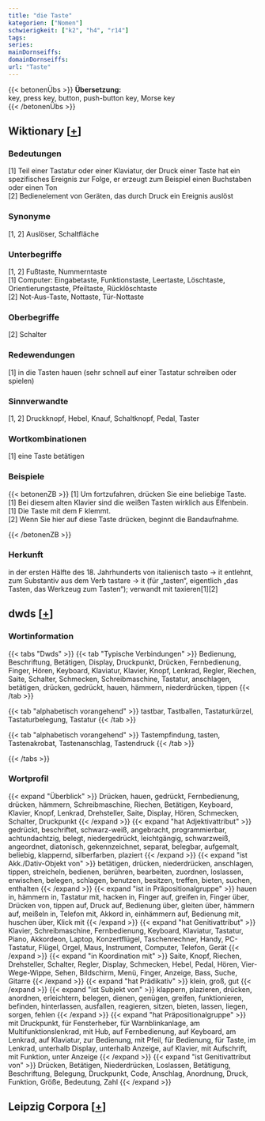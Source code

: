 ```yaml
---
title: "die Taste"
kategorien: ["Nomen"]
schwierigkeit: ["k2", "h4", "r14"]
tags:
series:
mainDornseiffs:
domainDornseiffs:
url: "Taste"
---
```


{{< betonenÜbs >}}
**Übersetzung:**  
key, press key, button, push-button key, Morse key  
{{< /betonenÜbs >}}

## Wiktionary [[+](https://de.wiktionary.org/wiki/Taste)]

### Bedeutungen
[1] Teil einer Tastatur oder einer Klaviatur, der Druck einer Taste hat ein spezifisches Ereignis zur Folge, er erzeugt zum Beispiel einen Buchstaben oder einen Ton  
[2] Bedienelement von Geräten, das durch Druck ein Ereignis auslöst  

### Synonyme
[1, 2] Auslöser, Schaltfläche  

### Unterbegriffe
[1, 2] Fußtaste, Nummerntaste  
[1] Computer: Eingabetaste, Funktionstaste, Leertaste, Löschtaste, Orientierungstaste, Pfeiltaste, Rücklöschtaste  
[2] Not-Aus-Taste, Nottaste, Tür-Nottaste  

### Oberbegriffe
[2] Schalter  

### Redewendungen
[1] in die Tasten hauen (sehr schnell auf einer Tastatur schreiben oder spielen)  

### Sinnverwandte
[1, 2] Druckknopf, Hebel, Knauf, Schaltknopf, Pedal, Taster  

### Wortkombinationen
[1] eine Taste betätigen  

### Beispiele
{{< betonenZB >}}
[1] Um fortzufahren, drücken Sie eine beliebige Taste.  
[1] Bei diesem alten Klavier sind die weißen Tasten wirklich aus Elfenbein.  
[1] Die Taste mit dem F klemmt.  
[2] Wenn Sie hier auf diese Taste drücken, beginnt die Bandaufnahme.  

{{< /betonenZB >}}
### Herkunft
in der ersten Hälfte des 18. Jahrhunderts von italienisch tasto → it entlehnt, zum Substantiv aus dem Verb tastare → it (für „tasten“, eigentlich „das Tasten, das Werkzeug zum Tasten“); verwandt mit taxieren[1][2]  



## dwds [[+](https://www.dwds.de/wb/Taste)]

### Wortinformation
{{< tabs "Dwds" >}}
{{< tab "Typische Verbindungen" >}}
Bedienung, Beschriftung, Betätigen, Display, Druckpunkt, Drücken, Fernbedienung, Finger, Hören, Keyboard, Klaviatur, Klavier, Knopf, Lenkrad, Regler, Riechen, Saite, Schalter, Schmecken, Schreibmaschine, Tastatur, anschlagen, betätigen, drücken, gedrückt, hauen, hämmern, niederdrücken, tippen
{{< /tab >}}

{{< tab "alphabetisch vorangehend" >}}
tastbar, Tastballen, Tastaturkürzel, Tastaturbelegung, Tastatur
{{< /tab >}}

{{< tab "alphabetisch vorangehend" >}}
Tastempfindung, tasten, Tastenakrobat, Tastenanschlag, Tastendruck
{{< /tab >}}

{{< /tabs >}}

### Wortprofil
{{< expand "Überblick" >}} Drücken, hauen, gedrückt, Fernbedienung, drücken, hämmern, Schreibmaschine, Riechen, Betätigen, Keyboard, Klavier, Knopf, Lenkrad, Drehsteller, Saite, Display, Hören, Schmecken, Schalter, Druckpunkt {{< /expand >}}
{{< expand "hat Adjektivattribut" >}} gedrückt, beschriftet, schwarz-weiß, angebracht, programmierbar, achtundachtzig, belegt, niedergedrückt, leichtgängig, schwarzweiß, angeordnet, diatonisch, gekennzeichnet, separat, belegbar, aufgemalt, beliebig, klappernd, silberfarben, plaziert {{< /expand >}}
{{< expand "ist Akk./Dativ-Objekt von" >}} betätigen, drücken, niederdrücken, anschlagen, tippen, streicheln, bedienen, berühren, bearbeiten, zuordnen, loslassen, erwischen, belegen, schlagen, benutzen, besitzen, treffen, bieten, suchen, enthalten {{< /expand >}}
{{< expand "ist in Präpositionalgruppe" >}} hauen in, hämmern in, Tastatur mit, hacken in, Finger auf, greifen in, Finger über, Drücken von, tippen auf, Druck auf, Bedienung über, gleiten über, hämmern auf, meißeln in, Telefon mit, Akkord in, einhämmern auf, Bedienung mit, huschen über, Klick mit {{< /expand >}}
{{< expand "hat Genitivattribut" >}} Klavier, Schreibmaschine, Fernbedienung, Keyboard, Klaviatur, Tastatur, Piano, Akkordeon, Laptop, Konzertflügel, Taschenrechner, Handy, PC-Tastatur, Flügel, Orgel, Maus, Instrument, Computer, Telefon, Gerät {{< /expand >}}
{{< expand "in Koordination mit" >}} Saite, Knopf, Riechen, Drehsteller, Schalter, Regler, Display, Schmecken, Hebel, Pedal, Hören, Vier-Wege-Wippe, Sehen, Bildschirm, Menü, Finger, Anzeige, Bass, Suche, Gitarre {{< /expand >}}
{{< expand "hat Prädikativ" >}} klein, groß, gut {{< /expand >}}
{{< expand "ist Subjekt von" >}} klappern, plazieren, drücken, anordnen, erleichtern, belegen, dienen, genügen, greifen, funktionieren, befinden, hinterlassen, ausfallen, reagieren, sitzen, bieten, lassen, liegen, sorgen, fehlen {{< /expand >}}
{{< expand "hat Präpositionalgruppe" >}} mit Druckpunkt, für Fensterheber, für Warnblinkanlage, am Multifunktionslenkrad, mit Hub, auf Fernbedienung, auf Keyboard, am Lenkrad, auf Klaviatur, zur Bedienung, mit Pfeil, für Bedienung, für Taste, im Lenkrad, unterhalb Display, unterhalb Anzeige, auf Klavier, mit Aufschrift, mit Funktion, unter Anzeige {{< /expand >}}
{{< expand "ist Genitivattribut von" >}} Drücken, Betätigen, Niederdrücken, Loslassen, Betätigung, Beschriftung, Belegung, Druckpunkt, Code, Anschlag, Anordnung, Druck, Funktion, Größe, Bedeutung, Zahl {{< /expand >}}

## Leipzig Corpora [[+](https://corpora.uni-leipzig.de/en/res?word=Taste&corpusId=deu_newscrawl-public_2018)]

